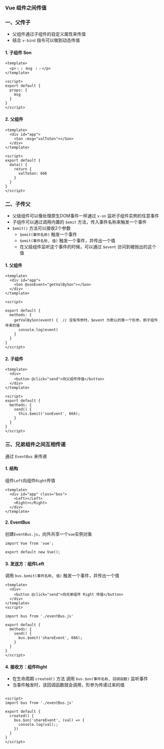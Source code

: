 ### Vue 组件之间传值

### 一、父传子
* 父组件通过子组件的自定义属性来传值
* 结合 `v-bind` 指令可以做到动态传值

#### 1. 子组件 Son
```
<template>
  <p>﹛﹛ msg ﹜﹜</p>
</template>

<script>
export default {
  props: {
    msg
  }
}
</script>
```


#### 2. 父组件 
```
<template>
  <div id="app">
    <Son :msg="valToSon"></Son>
  </div>
</template>

<script>
export default {
  data() {
    return {
      valToSon: 666
    }
  }
}
</script>
```


### 二、子传父
* 父级组件可以像处理原生DOM事件一样通过 `v-on` 监听子组件实例的任意事件
* 子组件可以通过调用内置的 `$emit` 方法，传入事件名称来触发一个事件
* `$emit()` 方法可以接收2个参数
  * `$emit(事件名称)`  触发一个事件
  * `$emit(事件名称, 值)` 触发一个事件，并传出一个值
  * 在父级组件监听这个事件的时候，可以通过 `$event` 访问到被抛出的这个值

#### 1. 父组件 
```
<template>
  <div id="app">
    <Son @sonEvent="getValBySon"></Son>
  </div>
</template>

<script>

export default {
  methods: {
    getValBySon(event) {  // 没有传参时，$event 为默认的第一个形参，即子组件传来的值
      console.log(event)
    }
  }
}
</script>
```


#### 2. 子组件 
```
<template>
  <div>
    <button @click="send">向父组件传值</button>
  </div>
</template>

<script>
export default {
  methods: {
    send() {
      this.$emit('sonEvent', 666);
    }
  }
}
</script>
```


### 三、兄弟组件之间互相传递
通过 `EventBus` 来传递
#### 1. 结构
组件`Left`向组件`Right`传值

```
<template>
  <div id="app" class="box">
    <Left></Left>
    <Right></Right>
  </div>
</template>
```

#### 2. EventBus
创建`EventBus.js`，向外共享一个`vue`实例对象

```
import Vue from 'vue';

export default new Vue();
```


#### 3. 发送方：组件Left
调用 `bus.$emit(事件名称, 值)` 触发一个事件，并传出一个值

```
<template>
  <div>
    <button @click="send">向兄弟组件 Right 传值</button>
  </div>
</template>
<script>

import bus from './eventBus.js'

export default {
  methods: {
    send() {
      bus.$emit('shareEvent', 666);
    }
  }
}
</script>
```



#### 4. 接收方：组件Right
* 在生命周期 `created()` 方法 调用 `bus.$on(事件名称, 回调函数)` 监听事件
* 当事件触发时，该回调函数就会调用，形参为传递过来的值

```

<script>
import bus from './eventBus.js'

export default {
  created() {
    bus.$on('shareEvent', (val) => {
      console.log(val);;
    })
  }
}
</script>
```